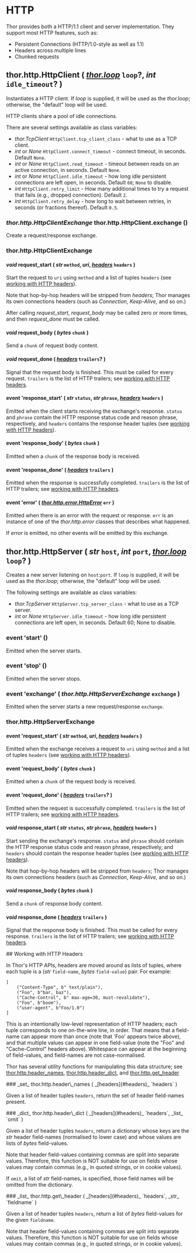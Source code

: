 # HTTP

Thor provides both a HTTP/1.1 client and server implementation. They support most HTTP features, such as:

* Persistent Connections (HTTP/1.0-style as well as 1.1)
* Headers across multiple lines
* Chunked requests


## thor.http.HttpClient ( _[thor.loop](loop.md)_ `loop`?,  _int_ `idle_timeout`? )

Instantiates a HTTP client. If _loop_ is supplied, it will be used as the *thor.loop*; otherwise, the "default" loop will be used.

HTTP clients share a pool of idle connections.

There are several settings available as class variables:

* _thor.TcpClient_ `HttpClient.tcp_client_class` - what to use as a TCP client.
* _int_ or _None_ `HttpClient.connect_timeout` - connect timeout, in seconds. Default `None`.
* _int_ or _None_ `HttpClient.read_timeout` - timeout between reads on an active connection, in seconds. Default `None`.
* _int_ or _None_ `HttpClient.idle_timeout` - how long idle persistent connections are left open, in seconds. Default `60`; `None` to disable.
* _int_ `HttpClient.retry_limit` - How many additional times to try a request that fails (e.g., dropped connection). Default `2`.
* _int_ `HttpClient.retry_delay` - how long to wait between retries, in seconds (or fractions thereof). Default `0.5`.


### _thor.http.HttpClientExchange_ thor.http.HttpClient.exchange ()

Create a request/response exchange.

### thor.http.HttpClientExchange

#### _void_ request\_start ( _str_ `method`,  _uri_,  _[headers](#headers)_ `headers` )

Start the request to `uri` using `method` and a list of tuples `headers` (see [working with HTTP headers](#headers)).

Note that hop-by-hop headers will be stripped from _headers_; Thor manages its own connections headers (such as _Connection_, _Keep-Alive_, and so on.)

After calling *request_start*, *request_body* may be called zero or more times, and then *request_done* must be called.


#### _void_ request\_body ( _bytes_ `chunk` ) 

Send a `chunk` of request body content.


#### _void_ request\_done ( _[headers](#headers)_ `trailers`? )

Signal that the request body is finished. This must be called for every request. `trailers` is the list of HTTP trailers; see [working with HTTP headers](#headers).


#### event 'response\_start' ( _str_ `status`,  _str_ `phrase`,  _[headers](#headers)_ `headers` )

Emitted when the client starts receiving the exchange's response. `status` and `phrase` contain the HTTP response status code and reason phrase, respectively, and `headers` contains the response header tuples (see [working with HTTP headers](#headers)).


#### event 'response\_body' ( _bytes_ `chunk` )

Emitted when a `chunk` of the response body is received.


#### event 'response\_done' (  _[headers](#headers)_ `trailers` )

Emitted when the response is successfully completed. `trailers` is the list
of HTTP trailers; see [working with HTTP headers](#headers).


#### event 'error' ( _[thor.http.error.HttpError](error.md)_ `err` )

Emitted when there is an error with the request or response. `err` is an instance of one of the *thor.http.error* classes that describes what happened.

If *error* is emitted, no other events will be emitted by this exchange.



## thor.http.HttpServer ( _str_ `host`, _int_ `port`,  _[thor.loop](loop.md)_ `loop`? )

Creates a new server listening on `host`:`port`. If `loop` is supplied, it will be used as the *thor.loop*; otherwise, the "default" loop will be used. 

The following settings are available as class variables:

* _thor.TcpServer_ `HttpServer.tcp_server_class` - what to use as a TCP server.
* _int_ or _None_ `HttpServer.idle_timeout` - how long idle persistent connections are left open, in seconds. Default 60; None to disable.

### event 'start' ()

Emitted when the server starts.

### event 'stop' ()

Emitted when the server stops.


### event 'exchange' ( _thor.http.HttpServerExchange_ `exchange` )

Emitted when the server starts a new request/response `exchange`.


### thor.http.HttpServerExchange


#### event 'request\_start' ( _str_ `method`,  _uri_,  _[headers](#headers)_ `headers` )

Emitted when the exchange receives a request to `uri` using `method` and a list of tuples `headers` (see [working with HTTP headers](#headers)).


#### event 'request\_body' ( _bytes_ `chunk` )

Emitted when a `chunk` of the request body is received.


#### event 'request\_done' (  _[headers](#headers)_ `trailers`? )

Emitted when the request is successfully completed. `trailers` is the list of HTTP trailers; see [working with HTTP headers](#headers).


#### _void_ response\_start ( _str_ `status`,  _str_ `phrase`,  _[headers](#headers)_ `headers` )

Start sending the exchange's response. `status` and `phrase` should contain the HTTP response status code and reason phrase, respectively, and `headers` should contain the response header tuples (see [working with HTTP headers](#headers)).

Note that hop-by-hop headers will be stripped from `headers`; Thor manages its own connections headers (such as _Connection_, _Keep-Alive_, and so on.)


#### _void_ response\_body ( _bytes_ `chunk` )

Send a `chunk` of response body content.


#### _void_ response\_done ( _[headers](#headers)_ `trailers` )

Signal that the response body is finished. This must be called for every response. `trailers` is the list of HTTP trailers; see [working with HTTP headers](#headers).



<span id="headers"/>
## Working with HTTP Headers 

In Thor's HTTP APIs, headers are moved around as lists of tuples, where each tuple is a (_str_ `field-name`, _bytes_ `field-value`) pair. For example:

    [
        ("Content-Type", b" text/plain"),
        ("Foo", b"bar, baz"),
        ("Cache-Control", b" max-age=30, must-revalidate"),
        ("Foo", b"boom"),
        ("user-agent", b"Foo/1.0")
    ]

This is an intentionally low-level representation of HTTP headers; each tuple corresponds to one on-the-wire line, in order. That means that a field-name can appear more than once (note that 'Foo' appears twice above), and that multiple values can appear in one field-value (note the "Foo" and "Cache-Control" headers above). Whitespace can appear at the beginning of field-values, and field-names are not case-normalised.

Thor has several utility functions for manipulating this data structure; see [thor.http.header_names](#header_names), [thor.http.header_dict](#header_dict), and [thor.http.get_header](#get_header)


<span id="header_names"/>
### _set_ thor.http.header\_names ( _[headers](#headers)_ `headers` )

Given a list of header tuples `headers`, return the set of header field-names present.


<span id="header_dict"/>
### _dict_ thor.http.header\_dict ( _[headers](#headers)_ `headers`,  _list_ `omit` )

Given a list of header tuples `headers`, return a dictionary whose keys are the _str_ header field-names (normalised to lower case) and whose values are lists of _bytes_ field-values. 

Note that header field-values containing commas are split into separate values. Therefore, this function is NOT suitable for use on fields whose values may contain commas (e.g., in quoted strings, or in cookie values).

If `omit`, a list of _str_ field-names, is specified, those field names will be omitted from the dictionary.


<span id="get_header"/>
### _list_ thor.http.get\_header ( _[headers](#headers)_ `headers`, _str_ `fieldname` )

Given a list of header tuples `headers`, return a list of _bytes_ field-values for the given `fieldname`. 

Note that header field-values containing commas are split into separate values. Therefore, this function is NOT suitable for use on fields whose values may contain commas (e.g., in quoted strings, or in cookie values).


